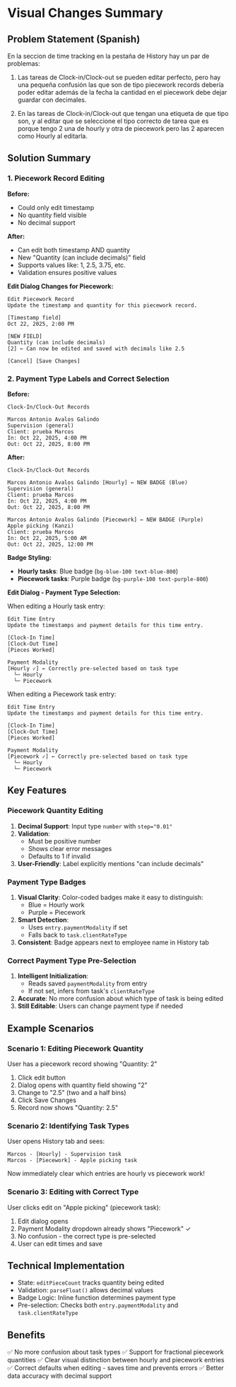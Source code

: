 # Visual Changes Summary

## Problem Statement (Spanish)
En la seccion de time tracking en la pestaña de History hay un par de problemas:

1. Las tareas de Clock-in/Clock-out se pueden editar perfecto, pero hay una pequeña confusión las que son de tipo piecework records debería poder editar además de la fecha la cantidad en el piecework debe dejar guardar con decimales.

2. En las tareas de Clock-in/Clock-out que tengan una etiqueta de que tipo son, y al editar que se seleccione el tipo correcto de tarea que es porque tengo 2 una de hourly y otra de piecework pero las 2 aparecen como Hourly al editarla.

## Solution Summary

### 1. Piecework Record Editing
**Before:**
- Could only edit timestamp
- No quantity field visible
- No decimal support

**After:**
- Can edit both timestamp AND quantity
- New "Quantity (can include decimals)" field
- Supports values like: 1, 2.5, 3.75, etc.
- Validation ensures positive values

**Edit Dialog Changes for Piecework:**
```
Edit Piecework Record
Update the timestamp and quantity for this piecework record.

[Timestamp field]
Oct 22, 2025, 2:00 PM

[NEW FIELD]
Quantity (can include decimals)
[2] ← Can now be edited and saved with decimals like 2.5

[Cancel] [Save Changes]
```

### 2. Payment Type Labels and Correct Selection

**Before:**
```
Clock-In/Clock-Out Records

Marcos Antonio Avalos Galindo
Supervision (general)
Client: prueba Marcos
In: Oct 22, 2025, 4:00 PM
Out: Oct 22, 2025, 8:00 PM
```

**After:**
```
Clock-In/Clock-Out Records

Marcos Antonio Avalos Galindo [Hourly] ← NEW BADGE (Blue)
Supervision (general)
Client: prueba Marcos
In: Oct 22, 2025, 4:00 PM
Out: Oct 22, 2025, 8:00 PM

Marcos Antonio Avalos Galindo [Piecework] ← NEW BADGE (Purple)
Apple picking (Kanzi)
Client: prueba Marcos
In: Oct 22, 2025, 5:00 AM
Out: Oct 22, 2025, 12:00 PM
```

**Badge Styling:**
- **Hourly tasks**: Blue badge (`bg-blue-100 text-blue-800`)
- **Piecework tasks**: Purple badge (`bg-purple-100 text-purple-800`)

**Edit Dialog - Payment Type Selection:**

When editing a Hourly task entry:
```
Edit Time Entry
Update the timestamps and payment details for this time entry.

[Clock-In Time]
[Clock-Out Time]
[Pieces Worked]

Payment Modality
[Hourly ✓] ← Correctly pre-selected based on task type
  └─ Hourly
  └─ Piecework
```

When editing a Piecework task entry:
```
Edit Time Entry
Update the timestamps and payment details for this time entry.

[Clock-In Time]
[Clock-Out Time]
[Pieces Worked]

Payment Modality
[Piecework ✓] ← Correctly pre-selected based on task type
  └─ Hourly
  └─ Piecework
```

## Key Features

### Piecework Quantity Editing
1. **Decimal Support**: Input type `number` with `step="0.01"`
2. **Validation**: 
   - Must be positive number
   - Shows clear error messages
   - Defaults to 1 if invalid
3. **User-Friendly**: Label explicitly mentions "can include decimals"

### Payment Type Badges
1. **Visual Clarity**: Color-coded badges make it easy to distinguish:
   - Blue = Hourly work
   - Purple = Piecework
2. **Smart Detection**: 
   - Uses `entry.paymentModality` if set
   - Falls back to `task.clientRateType`
3. **Consistent**: Badge appears next to employee name in History tab

### Correct Payment Type Pre-Selection
1. **Intelligent Initialization**: 
   - Reads saved `paymentModality` from entry
   - If not set, infers from task's `clientRateType`
2. **Accurate**: No more confusion about which type of task is being edited
3. **Still Editable**: Users can change payment type if needed

## Example Scenarios

### Scenario 1: Editing Piecework Quantity
User has a piecework record showing "Quantity: 2"
1. Click edit button
2. Dialog opens with quantity field showing "2"
3. Change to "2.5" (two and a half bins)
4. Click Save Changes
5. Record now shows "Quantity: 2.5"

### Scenario 2: Identifying Task Types
User opens History tab and sees:
```
Marcos - [Hourly] - Supervision task
Marcos - [Piecework] - Apple picking task
```
Now immediately clear which entries are hourly vs piecework work!

### Scenario 3: Editing with Correct Type
User clicks edit on "Apple picking" (piecework task):
1. Edit dialog opens
2. Payment Modality dropdown already shows "Piecework" ✓
3. No confusion - the correct type is pre-selected
4. User can edit times and save

## Technical Implementation
- State: `editPieceCount` tracks quantity being edited
- Validation: `parseFloat()` allows decimal values
- Badge Logic: Inline function determines payment type
- Pre-selection: Checks both `entry.paymentModality` and `task.clientRateType`

## Benefits
✅ No more confusion about task types
✅ Support for fractional piecework quantities
✅ Clear visual distinction between hourly and piecework entries
✅ Correct defaults when editing - saves time and prevents errors
✅ Better data accuracy with decimal support
